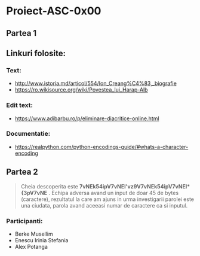 # Proiect-ASC-0x00

## Partea 1


## Linkuri folosite:


### Text:

- http://www.istoria.md/articol/554/Ion_Creang%C4%83,_biografie 
- https://ro.wikisource.org/wiki/Povestea_lui_Harap-Alb

### Edit text:

- https://www.adibarbu.ro/p/eliminare-diacritice-online.html

### Documentatie:

- https://realpython.com/python-encodings-guide/#whats-a-character-encoding


## Partea 2

> Cheia descoperita este __7vNEk54ipV7vNEl'vz9V7vNEk54ipV7vNEl*{3pV7vNE__ . Echipa adversa avand un input de doar 45 de bytes (caractere), rezultatul la care am ajuns in urma investigarii parolei este una ciudata, parola avand aceeasi numar de caractere ca si inputul.

### Participanti:

- Berke Musellim
- Enescu Irinia Stefania
- Alex Potanga
